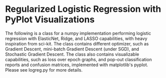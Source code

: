 # Regularized Logistic Regression with PyPlot Visualizations

The following is a class for a numpy implementation performing logistic regression with
ElasticNet, Ridge, and LASSO capabilities, with heavy inspiration from sci-kit. The class contains different optimizer, such as Gradient Descent, mini-batch Gradient Descent (under SGD), and
Stochastic Gradient Descent. 
The class also contains visualizable capabilities, such as loss over epoch graphs, and pop-out classification
reports and confusion matrices, implemented with matplotlib's pyplot. Please see logreg.py for more details.
